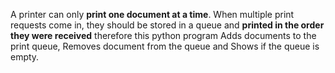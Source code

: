 A printer can only **print one document at a time**. When multiple print requests come in, they should be stored in a queue and **printed in the order they were received** therefore this python program  Adds documents to the print queue, Removes document from the queue and Shows if the queue is empty.
